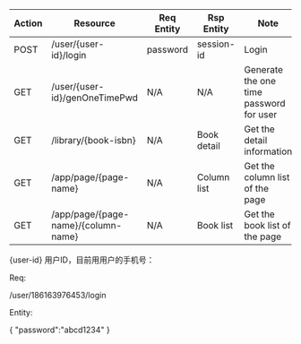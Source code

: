 |Action|Resource|Req Entity|Rsp Entity|Note|
|---|---|---|---|---|
|POST|/user/{user-id}/login|password|session-id|Login|
|GET|/user/{user-id}/genOneTimePwd|N/A|N/A|Generate the one time password for user|
|GET|/library/{book-isbn}|N/A|Book detail|Get the detail information|
|GET|/app/page/{page-name}|N/A|Column list|Get the column list of the page|
|GET|/app/page/{page-name}/{column-name}|N/A|Book list|Get the book list of the page|

{user-id} 用户ID，目前用用户的手机号：

Req:

/user/186163976453/login

Entity:

{
   "password":"abcd1234"
}
